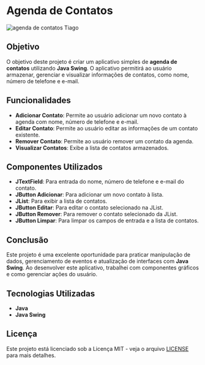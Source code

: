 # Agenda de Contatos

![agenda de contatos Tiago](https://github.com/user-attachments/assets/0c142390-9ef6-4963-96e2-1613d8eaee81)


## Objetivo
O objetivo deste projeto é criar um aplicativo simples de **agenda de contatos** utilizando **Java Swing**. O aplicativo permitirá ao usuário armazenar, gerenciar e visualizar informações de contatos, como nome, número de telefone e e-mail.

## Funcionalidades
- **Adicionar Contato**: Permite ao usuário adicionar um novo contato à agenda com nome, número de telefone e e-mail.
- **Editar Contato**: Permite ao usuário editar as informações de um contato existente.
- **Remover Contato**: Permite ao usuário remover um contato da agenda.
- **Visualizar Contatos**: Exibe a lista de contatos armazenados.

## Componentes Utilizados
- **JTextField**: Para entrada do nome, número de telefone e e-mail do contato.
- **JButton Adicionar**: Para adicionar um novo contato à lista.
- **JList**: Para exibir a lista de contatos.
- **JButton Editar**: Para editar o contato selecionado na JList.
- **JButton Remover**: Para remover o contato selecionado da JList.
- **JButton Limpar**: Para limpar os campos de entrada e a lista de contatos.


## Conclusão
Este projeto é uma excelente oportunidade para praticar manipulação de dados, gerenciamento de eventos e atualização de interfaces com **Java Swing**. Ao desenvolver este aplicativo, trabalhei com componentes gráficos e como gerenciar ações do usuário.

## Tecnologias Utilizadas
- **Java**
- **Java Swing**

## Licença
Este projeto está licenciado sob a Licença MIT - veja o arquivo [LICENSE](LICENSE) para mais detalhes.
